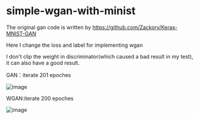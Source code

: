 # simple-wgan-with-minist

The original gan code is written by  https://github.com/Zackory/Keras-MNIST-GAN

Here I change the loss and label for implementing wgan 

I don't clip the weight in discriminator(which caused a bad result in my test), it can also have a good result.

GAN：iterate 201 epoches

![image](https://github.com/ray0809/simple-wgan-with-minist/blob/master/gan_generated_img_epoch_201.png)

WGAN:iterate 200 epoches

![image](https://github.com/ray0809/simple-wgan-with-minist/blob/master/wgan_generated_img_epoch_200.png)

